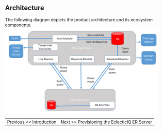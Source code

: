 Architecture
------------

The following diagram depicts the product architecture and its ecosystem
components.
![product architecture](../images/Presentation2.png)



|										|																							|
|:---									|													   								    ---:|
|[Previous << Introduction](Readme.md)  | [Next >> Provisioning the EclecticIQ ER Server](../02_Provisioning_EclecticIQ_ER_Server/Readme.md)|
